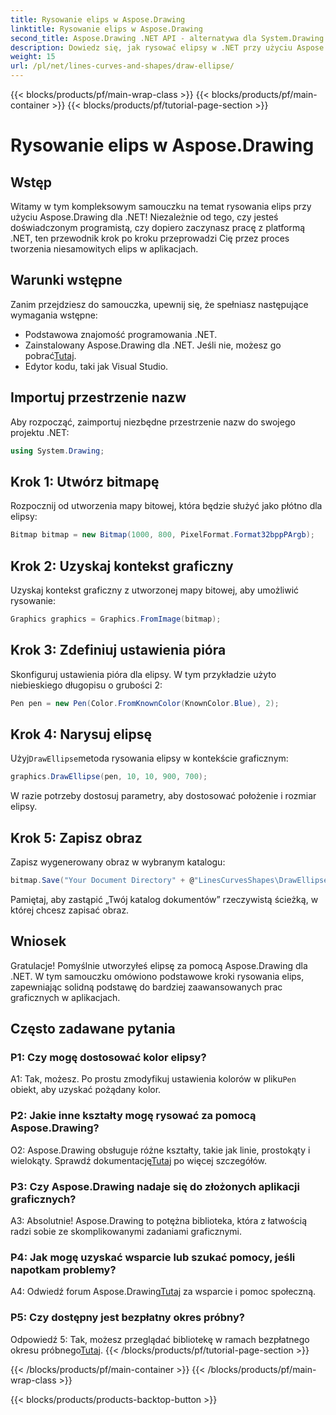 ```yaml
---
title: Rysowanie elips w Aspose.Drawing
linktitle: Rysowanie elips w Aspose.Drawing
second_title: Aspose.Drawing .NET API - alternatywa dla System.Drawing.Common
description: Dowiedz się, jak rysować elipsy w .NET przy użyciu Aspose.Drawing. Postępuj zgodnie z tym samouczkiem krok po kroku, aby bez wysiłku tworzyć oszałamiającą grafikę.
weight: 15
url: /pl/net/lines-curves-and-shapes/draw-ellipse/
---
```


{{< blocks/products/pf/main-wrap-class >}}
{{< blocks/products/pf/main-container >}}
{{< blocks/products/pf/tutorial-page-section >}}

# Rysowanie elips w Aspose.Drawing

## Wstęp

Witamy w tym kompleksowym samouczku na temat rysowania elips przy użyciu Aspose.Drawing dla .NET! Niezależnie od tego, czy jesteś doświadczonym programistą, czy dopiero zaczynasz pracę z platformą .NET, ten przewodnik krok po kroku przeprowadzi Cię przez proces tworzenia niesamowitych elips w aplikacjach.

## Warunki wstępne

Zanim przejdziesz do samouczka, upewnij się, że spełniasz następujące wymagania wstępne:

- Podstawowa znajomość programowania .NET.
-  Zainstalowany Aspose.Drawing dla .NET. Jeśli nie, możesz go pobrać[Tutaj](https://releases.aspose.com/drawing/net/).
- Edytor kodu, taki jak Visual Studio.

## Importuj przestrzenie nazw

Aby rozpocząć, zaimportuj niezbędne przestrzenie nazw do swojego projektu .NET:

```csharp
using System.Drawing;
```

## Krok 1: Utwórz bitmapę

Rozpocznij od utworzenia mapy bitowej, która będzie służyć jako płótno dla elipsy:

```csharp
Bitmap bitmap = new Bitmap(1000, 800, PixelFormat.Format32bppPArgb);
```

## Krok 2: Uzyskaj kontekst graficzny

Uzyskaj kontekst graficzny z utworzonej mapy bitowej, aby umożliwić rysowanie:

```csharp
Graphics graphics = Graphics.FromImage(bitmap);
```

## Krok 3: Zdefiniuj ustawienia pióra

Skonfiguruj ustawienia pióra dla elipsy. W tym przykładzie użyto niebieskiego długopisu o grubości 2:

```csharp
Pen pen = new Pen(Color.FromKnownColor(KnownColor.Blue), 2);
```

## Krok 4: Narysuj elipsę

 Użyj`DrawEllipse`metoda rysowania elipsy w kontekście graficznym:

```csharp
graphics.DrawEllipse(pen, 10, 10, 900, 700);
```

W razie potrzeby dostosuj parametry, aby dostosować położenie i rozmiar elipsy.

## Krok 5: Zapisz obraz

Zapisz wygenerowany obraz w wybranym katalogu:

```csharp
bitmap.Save("Your Document Directory" + @"LinesCurvesShapes\DrawEllipse_out.png");
```

Pamiętaj, aby zastąpić „Twój katalog dokumentów” rzeczywistą ścieżką, w której chcesz zapisać obraz.

## Wniosek

Gratulacje! Pomyślnie utworzyłeś elipsę za pomocą Aspose.Drawing dla .NET. W tym samouczku omówiono podstawowe kroki rysowania elips, zapewniając solidną podstawę do bardziej zaawansowanych prac graficznych w aplikacjach.

## Często zadawane pytania

### P1: Czy mogę dostosować kolor elipsy?

 A1: Tak, możesz. Po prostu zmodyfikuj ustawienia kolorów w pliku`Pen` obiekt, aby uzyskać pożądany kolor.

### P2: Jakie inne kształty mogę rysować za pomocą Aspose.Drawing?

 O2: Aspose.Drawing obsługuje różne kształty, takie jak linie, prostokąty i wielokąty. Sprawdź dokumentację[Tutaj](https://reference.aspose.com/drawing/net/) po więcej szczegółów.

### P3: Czy Aspose.Drawing nadaje się do złożonych aplikacji graficznych?

A3: Absolutnie! Aspose.Drawing to potężna biblioteka, która z łatwością radzi sobie ze skomplikowanymi zadaniami graficznymi.

### P4: Jak mogę uzyskać wsparcie lub szukać pomocy, jeśli napotkam problemy?

 A4: Odwiedź forum Aspose.Drawing[Tutaj](https://forum.aspose.com/c/diagram/17) za wsparcie i pomoc społeczną.

### P5: Czy dostępny jest bezpłatny okres próbny?

 Odpowiedź 5: Tak, możesz przeglądać bibliotekę w ramach bezpłatnego okresu próbnego[Tutaj](https://releases.aspose.com/).
{{< /blocks/products/pf/tutorial-page-section >}}

{{< /blocks/products/pf/main-container >}}
{{< /blocks/products/pf/main-wrap-class >}}

{{< blocks/products/products-backtop-button >}}

